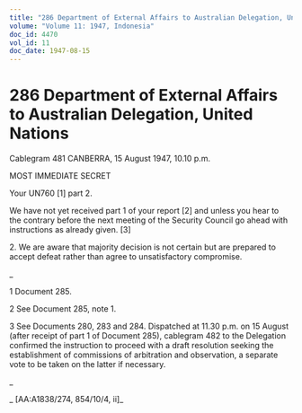 ```yaml
---
title: "286 Department of External Affairs to Australian Delegation, United Nations"
volume: "Volume 11: 1947, Indonesia"
doc_id: 4470
vol_id: 11
doc_date: 1947-08-15
---
```


# 286 Department of External Affairs to Australian Delegation, United Nations

Cablegram 481 CANBERRA, 15 August 1947, 10.10 p.m.

MOST IMMEDIATE SECRET

Your UN760 [1] part 2.

We have not yet received part 1 of your report [2] and unless you hear to the contrary before the next meeting of the Security Council go ahead with instructions as already given. [3]

2\. We are aware that majority decision is not certain but are prepared to accept defeat rather than agree to unsatisfactory compromise.

_

1 Document 285.

2 See Document 285, note 1.

3 See Documents 280, 283 and 284. Dispatched at 11.30 p.m. on 15 August (after receipt of part 1 of Document 285), cablegram 482 to the Delegation confirmed the instruction to proceed with a draft resolution seeking the establishment of commissions of arbitration and observation, a separate vote to be taken on the latter if necessary.

_

_ [AA:A1838/274, 854/10/4, ii]_
